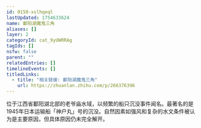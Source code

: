 ```yaml
---
id: 0150-xslhqeql
lastUpdated: 1754633624
name: 鄱阳湖魔鬼三角
aliases: []
layer: 2
categoryId: cat_9yUWRRAg
tagIds: []
nsfw: false
parent: ""
relatedEntries: []
timelineEvents: []
titledLinks:
  - title: "相关链接: 鄱阳湖魔鬼三角"
    url: https://zhuanlan.zhihu.com/p/266376396
---
```


位于江西省鄱阳湖北部的老爷庙水域，以频繁的船只沉没事件闻名。最著名的是1945年日本运输船「神户丸」号的沉没。自然因素如强风和复杂的水文条件被认为是主要原因，但具体原因仍未完全解开。
